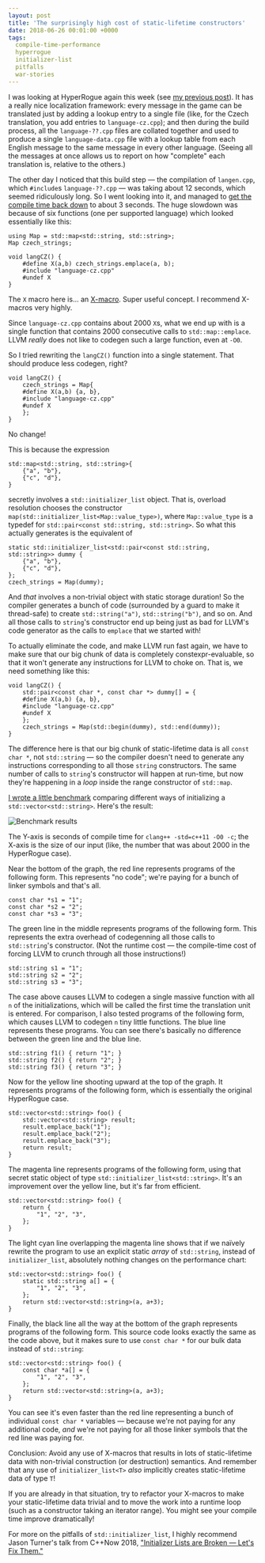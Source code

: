 ```yaml
---
layout: post
title: 'The surprisingly high cost of static-lifetime constructors'
date: 2018-06-26 00:01:00 +0000
tags:
  compile-time-performance
  hyperrogue
  initializer-list
  pitfalls
  war-stories
---
```


I was looking at HyperRogue again this week (see [my previous post](/blog/2018/06/17/std-size)).
It has a really nice localization framework: every message in the game can be translated just
by adding a lookup entry to a single file (like, for the Czech translation, you add entries
to `language-cz.cpp`); and then during the build process, all the `language-??.cpp` files
are collated together and used to produce a single `language-data.cpp` file with a lookup table
from each English message to the same message in every other language. (Seeing all the messages
at once allows us to report on how "complete" each translation is, relative to the others.)

The other day I noticed that this build step — the compilation of `langen.cpp`, which `#include`s
`language-??.cpp` — was taking about 12 seconds, which seemed ridiculously long. So I went looking
into it, and managed to
[get the compile time back down](https://github.com/zenorogue/hyperrogue/commit/dd1a842285aa621567925eef8263ff336ba077be)
to about 3 seconds. The huge slowdown was because of six functions (one per supported language)
which looked essentially like this:

    using Map = std::map<std::string, std::string>;
    Map czech_strings;

    void langCZ() {
        #define X(a,b) czech_strings.emplace(a, b);
        #include "language-cz.cpp"
        #undef X
    }

The `X` macro here is... an [X-macro](https://en.wikipedia.org/wiki/X_Macro).
Super useful concept. I recommend X-macros very highly.

Since `language-cz.cpp` contains about 2000 `X`s, what we end up with is a single function that
contains 2000 consecutive calls to `std::map::emplace`. LLVM *really* does not like to codegen
such a large function, even at `-O0`.

So I tried rewriting the `langCZ()` function into a single statement. That should produce less codegen,
right?

    void langCZ() {
        czech_strings = Map{
        #define X(a,b) {a, b},
        #include "language-cz.cpp"
        #undef X
        };
    }

No change!

This is because the expression

    std::map<std::string, std::string>{
        {"a", "b"},
        {"c", "d"},
    }

secretly involves a `std::initializer_list` object. That is, overload resolution chooses
the constructor `map(std::initializer_list<Map::value_type>)`, where `Map::value_type` is a typedef for
`std::pair<const std::string, std::string>`. So what this actually generates is the equivalent
of

    static std::initializer_list<std::pair<const std::string, std::string>> dummy {
        {"a", "b"},
        {"c", "d"},
    };
    czech_strings = Map(dummy);

And _that_ involves a non-trivial object with static storage duration! So the compiler generates
a bunch of code (surrounded by a guard to make it thread-safe) to create `std::string("a")`,
`std::string("b")`, and so on. And all those calls to `string`'s constructor end up being
just as bad for LLVM's code generator as the calls to `emplace` that we started with!

To actually eliminate the code, and make LLVM run fast again, we have to make sure that
our big chunk of data is completely constexpr-evaluable, so that it won't generate any
instructions for LLVM to choke on. That is, we need something like this:

    void langCZ() {
        std::pair<const char *, const char *> dummy[] = {
        #define X(a,b) {a, b},
        #include "language-cz.cpp"
        #undef X
        };
        czech_strings = Map(std::begin(dummy), std::end(dummy));
    }

The difference here is that our big chunk of static-lifetime data is all `const char *`,
not `std::string` — so the compiler doesn't need to generate any instructions corresponding
to all those `string` constructors. The same number of calls to `string`'s constructor will
happen at run-time, but now they're happening in a *loop* inside the range constructor
of `std::map`.

[I wrote a little benchmark](/blog/code/2018-06-26-benchmark.py)
comparing different ways of initializing a `std::vector<std::string>`.
Here's the result:

![Benchmark results](/blog/images/2018-06-26-benchmark.png)

The Y-axis is seconds of compile time for `clang++ -std=c++11 -O0 -c`; the X-axis is the size of
our input (like, the number that was about 2000 in the HyperRogue case).

Near the bottom of the graph, the red line represents programs of the following form.
This represents "no code"; we're paying for a bunch of linker symbols and that's all.

    const char *s1 = "1";
    const char *s2 = "2";
    const char *s3 = "3";

The green line in the middle represents programs of the following form.
This represents the extra overhead of codegenning all those calls to `std::string`'s constructor.
(Not the runtime cost — the compile-time cost of forcing LLVM to crunch through all those instructions!)

    std::string s1 = "1";
    std::string s2 = "2";
    std::string s3 = "3";

The case above causes LLVM to codegen a single massive function with all `n` of the initializations,
which will be called the first time the translation unit is entered. For comparison, I also tested
programs of the following form, which causes LLVM to codegen `n` tiny little functions.
The blue line represents these programs. You can see there's basically no difference between the
green line and the blue line.

    std::string f1() { return "1"; }
    std::string f2() { return "2"; }
    std::string f3() { return "3"; }

Now for the yellow line shooting upward at the top of the graph. It represents programs of the following form,
which is essentially the original HyperRogue case.

    std::vector<std::string> foo() {
        std::vector<std::string> result;
        result.emplace_back("1");
        result.emplace_back("2");
        result.emplace_back("3");
        return result;
    }

The magenta line represents programs of the following form, using that secret static object of type
`std::initializer_list<std::string>`. It's an improvement over the yellow line, but it's far from efficient.

    std::vector<std::string> foo() {
        return {
            "1", "2", "3",
        };
    }

The light cyan line overlapping the magenta line shows that if we naïvely rewrite the program to use an
explicit static *array* of `std::string`, instead of `initializer_list`, absolutely nothing
changes on the performance chart:

    std::vector<std::string> foo() {
        static std::string a[] = {
            "1", "2", "3",
        };
        return std::vector<std::string>(a, a+3);
    }

Finally, the black line all the way at the bottom of the graph represents programs of the
following form. This source code looks exactly the same as the code above, but it makes sure
to use `const char *` for our bulk data instead of `std::string`:

    std::vector<std::string> foo() {
        const char *a[] = {
            "1", "2", "3",
        };
        return std::vector<std::string>(a, a+3);
    }

You can see it's even faster than the red line representing a bunch of individual
`const char *` variables — because we're not paying for any additional code, *and* we're not
paying for all those linker symbols that the red line was paying for.

Conclusion: Avoid any use of X-macros that results in lots of static-lifetime data
with non-trivial construction (or destruction) semantics. And remember that any use of
`initializer_list<T>` *also* implicitly creates static-lifetime data of type `T`!

If you are already in that situation, try to refactor your X-macros to make your
static-lifetime data trivial and to move the work into a runtime loop (such as a
constructor taking an iterator range). You might see your compile time improve
dramatically!

For more on the pitfalls of `std::initializer_list`, I highly recommend Jason Turner's
talk from C++Now 2018,
["Initializer Lists are Broken — Let's Fix Them."](https://www.youtube.com/watch?v=sSlmmZMFsXQ)
